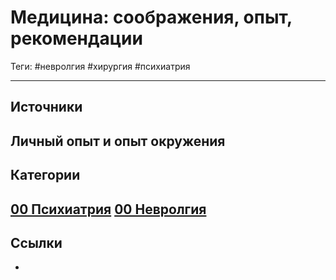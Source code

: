 # Медицина: соображения, опыт, рекомендации
Теги: #невролгия #хирургия #психиатрия
___

## Источники
Личный опыт и опыт окружения
- 

## Категории
[00 Психиатрия](00%20%D0%9F%D1%81%D0%B8%D1%85%D0%B8%D0%B0%D1%82%D1%80%D0%B8%D1%8F.md) 
[00 Невролгия](00%20%D0%9D%D0%B5%D0%B2%D1%80%D0%BE%D0%BB%D0%B3%D0%B8%D1%8F.md)
- 

## Ссылки

- 
